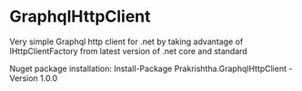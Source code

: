 # GraphqlHttpClient
Very simple Graphql http client for .net by taking advantage of IHttpClientFactory from latest version of .net core and standard

Nuget package installation:
Install-Package Prakrishtha.GraphqlHttpClient -Version 1.0.0
